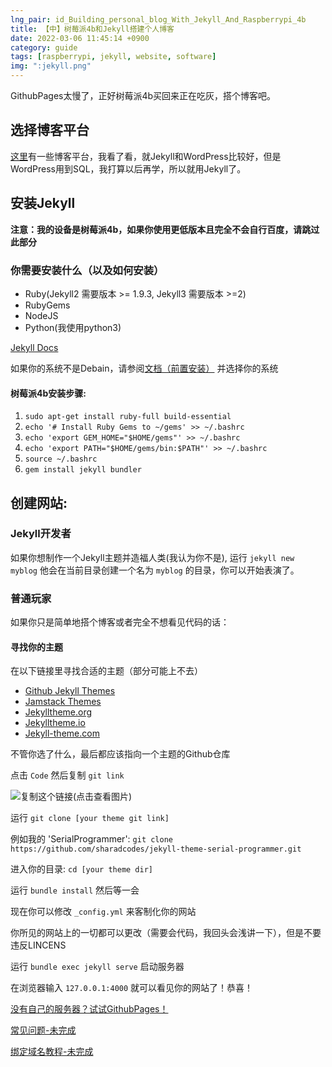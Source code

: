 ```yaml
---
lng_pair: id_Building_personal_blog_With_Jekyll_And_Raspberrypi_4b
title: 【中】树莓派4b和Jekyll搭建个人博客
date: 2022-03-06 11:45:14 +0900
category: guide
tags: [raspberrypi, jekyll, website, software]
img: ":jekyll.png"
---
```


<!-- outline-start -->

GithubPages太慢了，正好树莓派4b买回来正在吃灰，搭个博客吧。

<!-- outline-end -->

## 选择博客平台

[这里](https://zhuanlan.zhihu.com/p/25280413)有一些博客平台，我看了看，就Jekyll和WordPress比较好，但是WordPress用到SQL，我打算以后再学，所以就用Jekyll了。

## 安装Jekyll

**注意：我的设备是树莓派4b，如果你使用更低版本且完全不会自行百度，请跳过此部分**

### 你需要安装什么（以及如何安装）

- Ruby(Jekyll2 需要版本 >= 1.9.3, Jekyll3 需要版本 >=2)
- RubyGems
- NodeJS
- Python(我使用python3)

[Jekyll Docs](https://jekyllcn.com/docs/)

如果你的系统不是Debain，请参阅[文档（前置安装）](https://jekyllrb.com/docs/installation/) 并选择你的系统

#### 树莓派4b安装步骤:

1. ``sudo apt-get install ruby-full build-essential``
2. ``echo '# Install Ruby Gems to ~/gems' >> ~/.bashrc``
3. ``echo 'export GEM_HOME="$HOME/gems"' >> ~/.bashrc``
4. ``echo 'export PATH="$HOME/gems/bin:$PATH"' >> ~/.bashrc``
5. ``source ~/.bashrc``
6. ``gem install jekyll bundler``

## 创建网站:

### Jekyll开发者

如果你想制作一个Jekyll主题并造福人类(我认为你不是), 运行 ``jekyll new myblog`` 他会在当前目录创建一个名为 `myblog` 的目录，你可以开始表演了。

### 普通玩家

如果你只是简单地搭个博客或者完全不想看见代码的话：

#### 寻找你的主题

在以下链接里寻找合适的主题（部分可能上不去）

- [Github Jekyll Themes](https://github.com/topics/jekyll-theme)
- [Jamstack Themes](https://jamstackthemes.dev/ssg/jekyll/)
- [Jekylltheme.org](http://jekyllthemes.org/)
- [Jekylltheme.io](https://jekyllthemes.io/)
- [Jekyll-theme.com](https://jekyll-themes.com/)

不管你选了什么，最后都应该指向一个主题的Github仓库

点击 `Code`  然后复制 `git link`

![复制这个链接(点击查看图片)](:2022-03-06-01.png)

运行 ``git clone [your theme git link]``

例如我的 'SerialProgrammer':
 `git clone https://github.com/sharadcodes/jekyll-theme-serial-programmer.git`

进入你的目录: `cd [your theme dir]`

运行 `bundle install` 然后等一会

现在你可以修改 `_config.yml` 来客制化你的网站

你所见的网站上的一切都可以更改（需要会代码，我回头会浅讲一下），但是不要违反LINCENS

运行 `bundle exec jekyll serve` 启动服务器

在浏览器输入 `127.0.0.1:4000` 就可以看见你的网站了！恭喜！

[没有自己的服务器？试试GithubPages！]()

[常见问题-未完成]()

[绑定域名教程-未完成]()
